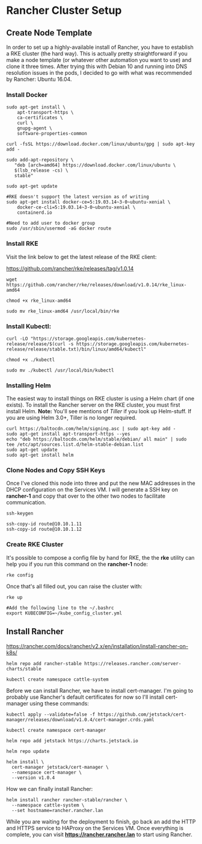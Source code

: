 # Rancher Cluster Setup

## Create Node Template

In order to set up a highly-available install of Rancher, you have to establish a RKE cluster (the hard way). This is actually pretty straightforward if you make a node template (or whatever other automation you want to use) and clone it three times. After trying this with Debian 10 and running into DNS resolution issues in the pods, I decided to go with what was recommended by Rancher: Ubuntu 16.04.

### Install Docker
```{bash}
sudo apt-get install \
    apt-transport-https \
    ca-certificates \
    curl \
    gnupg-agent \
    software-properties-common

curl -fsSL https://download.docker.com/linux/ubuntu/gpg | sudo apt-key add -

sudo add-apt-repository \
   "deb [arch=amd64] https://download.docker.com/linux/ubuntu \
   $(lsb_release -cs) \
   stable"
   
sudo apt-get update

#RKE doesn't support the latest version as of writing
sudo apt-get install docker-ce=5:19.03.14~3-0~ubuntu-xenial \
    docker-ce-cli=5:19.03.14~3-0~ubuntu-xenial \
    containerd.io

#Need to add user to docker group
sudo /usr/sbin/usermod -aG docker route
```
### Install RKE
Visit the link below to get the latest release of the RKE client: 

https://github.com/rancher/rke/releases/tag/v1.0.14

```{bash}
wget https://github.com/rancher/rke/releases/download/v1.0.14/rke_linux-amd64

chmod +x rke_linux-amd64

sudo mv rke_linux-amd64 /usr/local/bin/rke
```

### Install Kubectl:
```{bash}
curl -LO "https://storage.googleapis.com/kubernetes-release/release/$(curl -s https://storage.googleapis.com/kubernetes-release/release/stable.txt)/bin/linux/amd64/kubectl"

chmod +x ./kubectl

sudo mv ./kubectl /usr/local/bin/kubectl
```

### Installing Helm

The easiest way to install things on RKE cluster is using a Helm chart (if one exists). To install the Rancher server on the RKE cluster, you must first install Helm. **Note:** You'll see mentions of *Tiller* if you look up Helm-stuff. If you are using Helm 3.0+, Tiller is no longer required.

```{bash}
curl https://baltocdn.com/helm/signing.asc | sudo apt-key add -
sudo apt-get install apt-transport-https --yes
echo "deb https://baltocdn.com/helm/stable/debian/ all main" | sudo tee /etc/apt/sources.list.d/helm-stable-debian.list
sudo apt-get update
sudo apt-get install helm
```

### Clone Nodes and Copy SSH Keys

Once I've cloned this node into three and put the new MAC addresses in the DHCP configuration on the Services VM. I will generate a SSH key on **rancher-1** and
copy that over to the other two nodes to facilitate communication.

```{bash}
ssh-keygen

ssh-copy-id route@10.10.1.11
ssh-copy-id route@10.10.1.12
```

### Create RKE Cluster

It's possible to compose a config file by hand for RKE, the the **rke** utility can help you if you run this command on the **rancher-1** node:

```{bash}
rke config
```

Once that's all filled out, you can raise the cluster with:

```{bash}
rke up

#Add the following line to the ~/.bashrc
export KUBECONFIG=~/kube_config_cluster.yml
```

## Install Rancher
https://rancher.com/docs/rancher/v2.x/en/installation/install-rancher-on-k8s/

```{bash}
helm repo add rancher-stable https://releases.rancher.com/server-charts/stable

kubectl create namespace cattle-system
```

Before we can install Rancher, we have to install cert-manager. I'm going to probably use Rancher's default certificates for now so I'll install cert-manager using these commands:

```{bash}
kubectl apply --validate=false -f https://github.com/jetstack/cert-manager/releases/download/v1.0.4/cert-manager.crds.yaml

kubectl create namespace cert-manager

helm repo add jetstack https://charts.jetstack.io

helm repo update

helm install \
  cert-manager jetstack/cert-manager \
  --namespace cert-manager \
  --version v1.0.4
```

How we can finally install Rancher:

```{bash}
helm install rancher rancher-stable/rancher \
  --namespace cattle-system \
  --set hostname=rancher.rancher.lan
```

While you are waiting for the deployment to finish, go back an add the HTTP and HTTPS service to HAProxy on the Services VM. Once everything is complete, you can visit **https://rancher.rancher.lan** to start using Rancher. 
